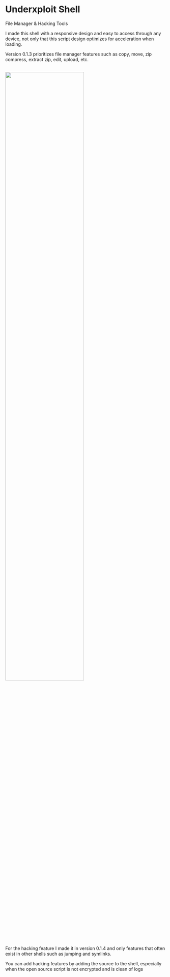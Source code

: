 # Underxploit Shell
File Manager &amp; Hacking Tools

I made this shell with a responsive design and easy to access through any device, not only that this script design optimizes for acceleration when loading. 

Version 0.1.3 prioritizes file manager features such as copy, move, zip compress, extract zip, edit, upload, etc. 

<br>
<img src="https://github.com/underxploit/underxploit-shell/blob/master/capture/banner.jpg?raw=true" width="70%" align="center">
<br>

For the hacking feature I made it in version 0.1.4 and only features that often exist in other shells such as jumping and symlinks. 

You can add hacking features by adding the source to the shell, especially when the open source script is not encrypted and is clean of logs
